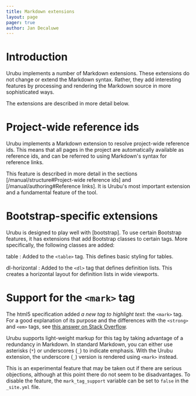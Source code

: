 ```yaml
---
title: Markdown extensions
layout: page 
pager: true
author: Jan Decaluwe
---
```


Introduction
============

Urubu implements a number of Markdown extensions. These extensions do not
change or extend the Markdown syntax. Rather, they add interesting features by
processing and rendering the Markdown source in more sophisticated ways. 

The extensions are described in more detail below.

Project-wide reference ids
==========================

Urubu implements a Markdown extension to resolve project-wide reference ids.
This means that all pages in the project are automatically available as
reference ids, and can be referred to using Markdown's syntax for reference
links.

This feature is described in more detail in the sections
[/manual/structure#Project-wide reference ids] and [/manual/authoring#Reference
links]. It is Urubu's most important extension and a fundamental feature of the
tool.

Bootstrap-specific extensions
=============================

Urubu is designed to play well with [bootstrap].  To use certain Bootstrap
features, it has extensions that add Bootstrap classes to certain tags.
More specifically, the following classes are added:

table
:   Added to the `<table>` tag. This defines basic styling for tables.

dl-horizontal
:   Added to the `<dl>` tag that defines definition lists. This creates 
a horizontal layout for definition lists in wide viewports.

Support for the `<mark>` tag
============================

The html5 specification added _a new tag to highlight text_: the `<mark>`
tag. For a good explanation of its purpose and the differences with the
`<strong>` and `<em>` tags, see [this answer on Stack Overflow][mark]. 

[mark]: http://stackoverflow.com/a/14741437

Urubu supports light-weight markup for this tag by taking advantage of a
redundancy in Markdown. In standard Markdown, you can either use asterisks
(`*`) or underscores (`_`) to indicate emphasis. With the Urubu extension, the
underscore (`_`) version is rendered using `<mark>` instead.

This is an experimental feature that may be taken out if there are
serious objections, although at this point there do not seem to be
disadvantages. To disable the feature, the `mark_tag_support` variable
can be set to `false` in the `_site.yml` file. 

